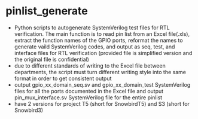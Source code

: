 # pinlist_generate
- Python scripts to autogenerate SystemVerilog test files for RTL verification. The main function is to read pin list from an Excel file(.xls), extract the function names of the GPIO ports, reformat the names to generate vaild SystemVerilog codes, and output as seq, test, and interface files for RTL verification (provided file is simplified version and the original file is confidential)
- due to different standards of writing to the Excel file between departments, the script must turn different writing style into the same format in order to get consistent output
- output gpio_xx_domain_seq.sv and gpio_xx_domain_test SystemVerilog files for all the ports documented in the Excel file and output pin_mux_interface.sv SystemVerilog file for the entire pinlist
- have 2 versions for project T5 (short for SnowbirdT5) and S3 (short for Snowbird3)
